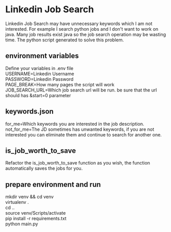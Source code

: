 # Linkedin Job Search
Linkedin Job Search may have unnecessary keywords which I am not interested.
For example I search python jobs and I don't want to work on java. Many job results exist java so the job search operation may be wasting time. The python script generated to solve this problem.

## environment variables
<p>Define your variables in .env file <br/>
USERNAME=Linkedin Username <br/>
PASSWORD=Linkedin Password <br/>
PAGE_BREAK=How many pages the script will work <br/>
JOB_SEARCH_URL=Which job search url will be run. be sure that the url should has &start=0 parameter</p>

## keywords.json
<p>for_me=Which keywords you are interested in the job description. <br/>
not_for_me=The JD sometimes has unwanted keywords, if you are not interested you can eliminate them and continue to search for another one.</p>

## is_job_worth_to_save
Refactor the is_job_worth_to_save function as you wish, the function automatically saves the jobs for you.

## prepare environment and run
<p>mkdir venv && cd venv <br/>
virtualenv . <br/>
cd .. <br/>
source venv/Scripts/activate <br/>
pip install -r requirements.txt <br/>
python main.py </p>

